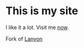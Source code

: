 # This is my site

I like it a lot. Visit me [now](https://uberbourbaki.github.io).

Fork of [Lanyon](https://github.com/poole/lanyon.git)

